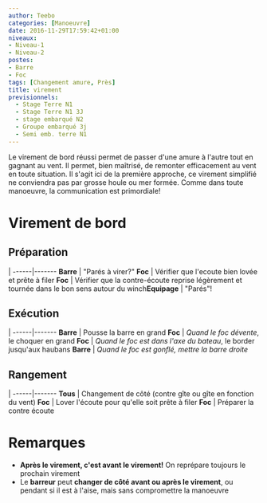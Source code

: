 ```yaml
---
author: Teebo
categories: [Manoeuvre]
date: 2016-11-29T17:59:42+01:00
niveaux:
- Niveau-1
- Niveau-2
postes:
- Barre
- Foc
tags: [Changement amure, Près]
title: virement
previsionnels:
  - Stage Terre N1
  - Stage Terre N1 3J
  - stage embarqué N2
  - Groupe embarqué 3j
  - Semi emb. terre N1
---
```

Le virement de bord réussi permet de passer d'une amure à l'autre tout en gagnant au vent. Il permet, bien maîtrisé, de remonter efficacement au vent en toute situation.
Il s'agit ici de la première approche, ce virement simplifié ne conviendra pas par grosse houle ou mer formée.
Comme dans toute manoeuvre, la communication est primordiale!
<!--more-->

# Virement de bord
## Préparation
 |
------|-------
**Barre** | "Parés à virer?"
**Foc** | Vérifier que l'ecoute bien lovée et prête à filer
**Foc** | Vérifier que la contre-écoute reprise légèrement et tournée dans le bon sens autour du winch**Equipage** | "Parés"!

## Exécution
 |
------|-------
**Barre** | Pousse la barre en grand
**Foc** | *Quand le foc dévente*, le choquer en grand
**Foc** | *Quand le foc est dans l'axe du bateau*, le border jusqu'aux haubans
**Barre** | *Quand le foc est gonflé, mettre la barre droite*

## Rangement
 |
------|-------
**Tous** | Changement de côté (contre gîte ou gîte en fonction du vent)
**Foc** | Lover l'écoute pour qu'elle soit prête à filer
**Foc** | Préparer la contre écoute

# Remarques
* **Après le virement, c'est avant le virement!** On reprépare toujours le prochain virement
* Le **barreur** peut **changer de côté avant ou après le virement**, ou pendant si il est à l'aise, mais sans compromettre la manoeuvre
